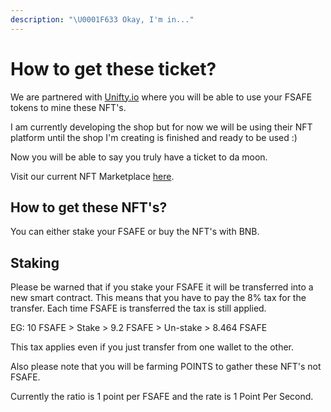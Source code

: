 ```yaml
---
description: "\U0001F633 Okay, I'm in..."
---
```


# How to get these ticket?

We are partnered with [Unifty.io](https://unifty.io/) where you will be able to use your FSAFE tokens to mine these NFT's.

I am currently developing the shop but for now we will be using their NFT platform until the shop I'm creating is finished and ready to be used :\) 

Now you will be able to say you truly have a ticket to da moon. 

Visit our current NFT Marketplace [here](https://unifty.io/bsc/farm-view.html?address=0xB87F4eFfA93Ba28E48496c7a48cC376E63b870A6).

## How to get these NFT's? 

You can either stake your FSAFE or buy the NFT's with BNB. 

## Staking

Please be warned that if you stake your FSAFE it will be transferred into a new smart contract. This means that you have to pay the 8% tax for the transfer. Each time FSAFE is transferred the tax is still applied.

EG: 10 FSAFE &gt; Stake &gt; 9.2 FSAFE &gt; Un-stake &gt; 8.464 FSAFE 

This tax applies even if you just transfer from one wallet to the other.

Also please note that you will be farming POINTS to gather these NFT's not FSAFE. 

Currently the ratio is 1 point per FSAFE  and the rate is 1 Point Per Second. 



